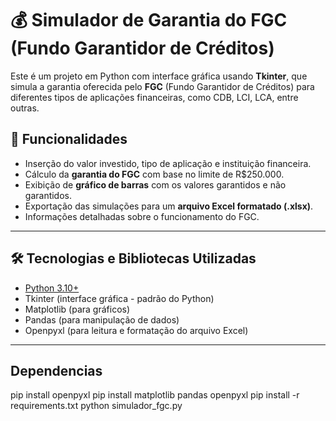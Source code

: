 # 💰 Simulador de Garantia do FGC (Fundo Garantidor de Créditos)

Este é um projeto em Python com interface gráfica usando **Tkinter**, que simula a garantia oferecida pelo **FGC** (Fundo Garantidor de Créditos) para diferentes tipos de aplicações financeiras, como CDB, LCI, LCA, entre outras.

## 🧩 Funcionalidades

- Inserção do valor investido, tipo de aplicação e instituição financeira.
- Cálculo da **garantia do FGC** com base no limite de R$250.000.
- Exibição de **gráfico de barras** com os valores garantidos e não garantidos.
- Exportação das simulações para um **arquivo Excel formatado (.xlsx)**.
- Informações detalhadas sobre o funcionamento do FGC.

---

## 🛠️ Tecnologias e Bibliotecas Utilizadas

- [Python 3.10+](https://www.python.org/)
- Tkinter (interface gráfica - padrão do Python)
- Matplotlib (para gráficos)
- Pandas (para manipulação de dados)
- Openpyxl (para leitura e formatação do arquivo Excel)

---

## Dependencias

pip install openpyxl
pip install matplotlib pandas openpyxl
pip install -r requirements.txt
python simulador_fgc.py




